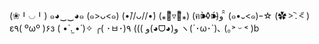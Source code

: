 (❀╹◡╹) ๑◕‿‿◕๑ (๑>ᴗ<๑) (•̀//ᴗ//•́)
(⁎⚈᷀᷁▿⚈᷀᷁⁎) (ฅ⁍̴̀◊⁍̴́)و ̑̑ (๑•᎑<๑)ｰ☆ (✿ >︡ . <︠ )
ε٩( ºωº )۶з ( •̀ .̫ •́ )✧ ╭( ･ㅂ･)و )))
٩(◕ᗜ◕)و ヽ(´･ω･`)､ (｡˃ ᵕ ˂ )b
